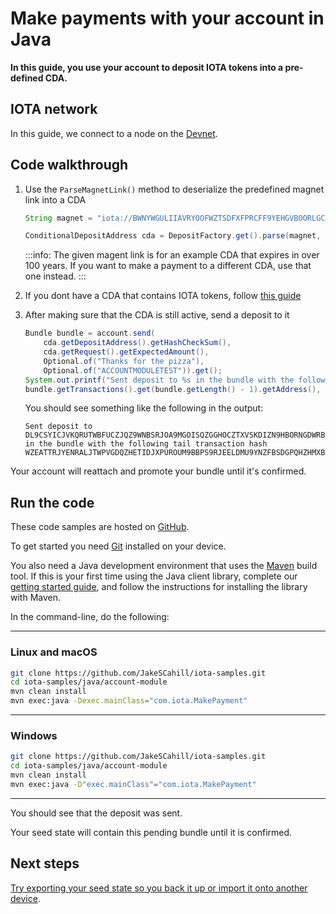 # Make payments with your account in Java

**In this guide, you use your account to deposit IOTA tokens into a pre-defined CDA.**

## IOTA network

In this guide, we connect to a node on the [Devnet](root://getting-started/0.1/network/iota-networks.md#devnet).

## Code walkthrough

1. Use the `ParseMagnetLink()` method to deserialize the predefined magnet link into a CDA 

    ```java
    String magnet = "iota://BWNYWGULIIAVRYOOFWZTSDFXFPRCFF9YEHGVBOORLGCPCJSKTHU9OKESUGZGWZXZZDLESFPPTGEHVKTTXG9BQLSIGP/?timeout_at=5174418337&multi_use=1&expected_amount=0";

    ConditionalDepositAddress cda = DepositFactory.get().parse(magnet, MagnetMethod.class);
    ```

    :::info:
    The given magent link is for an example CDA that expires in over 100 years.
    If you want to make a payment to a different CDA, use that one instead.
    :::


2. If you dont have a CDA that contains IOTA tokens, follow [this guide](../java/generate-cda.md)

3. After making sure that the CDA is still active, send a deposit to it

    ```java
    Bundle bundle = account.send(
        cda.getDepositAddress().getHashCheckSum(), 
        cda.getRequest().getExpectedAmount(), 
        Optional.of("Thanks for the pizza"),
        Optional.of("ACCOUNTMODULETEST")).get();
    System.out.printf("Sent deposit to %s in the bundle with the following tail transaction hash %s\n",
    bundle.getTransactions().get(bundle.getLength() - 1).getAddress(), bundle.getTransactions().get(bundle.getLength() - 1).getHash());
    ```

    You should see something like the following in the output:

    ```
    Sent deposit to DL9CSYICJVKQRUTWBFUCZJQZ9WNBSRJOA9MGOISQZGGHOCZTXVSKDIZN9HBORNGDWRBBAFTKXGEJIAHKDTMAUX9ILA in the bundle with the following tail transaction hash WZEATTRJYENRALJTWPVGDQZHETIDJXPUROUM9BBPS9RJEELDMU9YNZFBSDGPQHZHMXBVCKITSMDEEQ999
    ```

Your account will reattach and promote your bundle until it's confirmed.

## Run the code

These code samples are hosted on [GitHub](https://github.com/JakeSCahill/iota-samples).

To get started you need [Git](https://git-scm.com/book/en/v2/Getting-Started-Installing-Git) installed on your device.

You also need a Java development environment that uses the [Maven](https://maven.apache.org/download.cgi) build tool. If this is your first time using the Java client library, complete our [getting started guide](../../getting-started/java-quickstart.md), and follow the instructions for installing the library with Maven.

In the command-line, do the following:

--------------------
### Linux and macOS
```bash
git clone https://github.com/JakeSCahill/iota-samples.git
cd iota-samples/java/account-module
mvn clean install
mvn exec:java -Dexec.mainClass="com.iota.MakePayment"
```
---
### Windows
```bash
git clone https://github.com/JakeSCahill/iota-samples.git
cd iota-samples/java/account-module
mvn clean install
mvn exec:java -D"exec.mainClass"="com.iota.MakePayment"
```
--------------------

You should see that the deposit was sent.

Your seed state will contain this pending bundle until it is confirmed.

## Next steps

[Try exporting your seed state so you back it up or import it onto another device](../java/export-seed-state.md).

